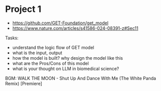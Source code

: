 
# Project 1
- https://github.com/GET-Foundation/get_model
- https://www.nature.com/articles/s41586-024-08391-z#Sec11

Tasks:
- understand the logic flow of GET model
- what is the input, output
- how the model is built? why design the model like this
- what are the Pros/Cons of this model
- what is your thought on LLM in biomedical science?

BGM: WALK THE MOON - Shut Up And Dance With Me (The White Panda Remix) [Premiere]

